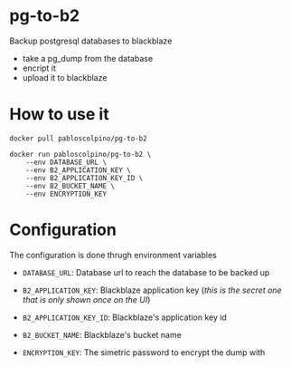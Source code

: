 # pg-to-b2

Backup postgresql databases to blackblaze

* take a pg_dump from the database
* encript it
* upload it to blackblaze

# How to use it

    docker pull pabloscolpino/pg-to-b2

    docker run pabloscolpino/pg-to-b2 \
        --env DATABASE_URL \
        --env B2_APPLICATION_KEY \
        --env B2_APPLICATION_KEY_ID \
        --env B2_BUCKET_NAME \
        --env ENCRYPTION_KEY

# Configuration
The configuration is done thrugh environment variables

* `DATABASE_URL`: Database url to reach the database to be backed up

* `B2_APPLICATION_KEY`: Blackblaze application key (_this is the secret one that is only shown once on the UI_)

* `B2_APPLICATION_KEY_ID`: Blackblaze's application key id

* `B2_BUCKET_NAME`: Blackblaze's bucket name

* `ENCRYPTION_KEY`: The simetric password to encrypt the dump with
